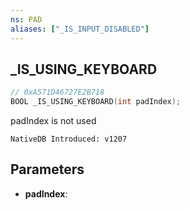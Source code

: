```yaml
---
ns: PAD
aliases: ["_IS_INPUT_DISABLED"]
---
```

## _IS_USING_KEYBOARD

```c
// 0xA571D46727E2B718
BOOL _IS_USING_KEYBOARD(int padIndex);
```

padIndex is not used

```
NativeDB Introduced: v1207
```

## Parameters
* **padIndex**:
